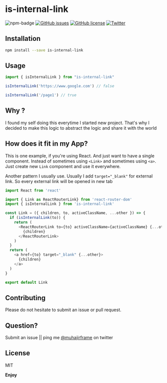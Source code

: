 # is-internal-link
![npm-badge](https://img.shields.io/npm/v/is-internal-link.svg)
[![GitHub issues](https://img.shields.io/github/issues/muhajirframe/is-internal-link.svg)](https://github.com/muhajirframe/is-internal-link/issues)
[![GitHub license](https://img.shields.io/github/license/muhajirframe/is-internal-link.svg)](https://github.com/muhajirframe/is-internal-link/blob/master/LICENSE)
[![Twitter](https://img.shields.io/twitter/url/https/github.com/muhajirframe/is-internal-link.svg?style=social)](https://twitter.com/intent/tweet?text=Wow:&url=https%3A%2F%2Fgithub.com%2Fmuhajirframe%2Fis-internal-link)


## Installation

```bash
npm install --save is-internal-link
```

## Usage

```javascript
import { isInternalLink } from "is-internal-link"
```

```javascript
isInternalLink('https://www.google.com') // false
```

```javascript
isInternalLink('/page1') // true
```

## Why ?

I found my self doing this everytime I started new project. 
That's why I decided to make this logic to abstract the logic and share it with the world

## How does it fit in my App?

This is one example, if you're using React. And just want to have a single component.
Instead of sometimes using `<Link>` and sometimes using `<a>`. Just create new `Link` component and use it everywhere.

Another pattern I usually use. Usually I add `target="_blank"` for external link. 
So every external link will be opened in new tab

```javascript
import React from 'react'

import { Link as ReactRouterLink} from 'react-router-dom'
import { isInternalLink } from 'is-internal-link'

const Link = ({ children, to, activeClassName, ...other }) => {
  if (isInternalLink(to)) {
    return (
      <ReactRouterLink to={to} activeClassName={activeClassName} {...other}>
        {children}
      </ReactRouterLink>
    )
  }
  return (
    <a href={to} target="_blank" {...other}>
      {children}
    </a>
  )
}

export default Link
```

## Contributing

Please do not hesitate to submit an issue or pull request.

## Question?

Submit an issue || ping me [@muhajirframe](https://twitter.com/muhajirframe) on twitter


## License

MIT

**Enjoy**
